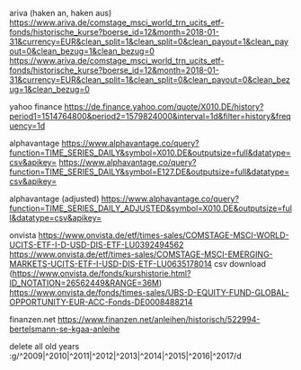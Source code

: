 ariva (haken an, haken aus)
https://www.ariva.de/comstage_msci_world_trn_ucits_etf-fonds/historische_kurse?boerse_id=12&month=2018-01-31&currency=EUR&clean_split=1&clean_split=0&clean_payout=1&clean_payout=0&clean_bezug=1&clean_bezug=0
https://www.ariva.de/comstage_msci_world_trn_ucits_etf-fonds/historische_kurse?boerse_id=12&month=2018-01-31&currency=EUR&clean_split=1&clean_split=0&clean_payout=0&clean_bezug=1&clean_bezug=0

yahoo finance
https://de.finance.yahoo.com/quote/X010.DE/history?period1=1514764800&period2=1579824000&interval=1d&filter=history&frequency=1d

alphavantage
https://www.alphavantage.co/query?function=TIME_SERIES_DAILY&symbol=X010.DE&outputsize=full&datatype=csv&apikey=<apikey>
https://www.alphavantage.co/query?function=TIME_SERIES_DAILY&symbol=E127.DE&outputsize=full&datatype=csv&apikey=<apikey>

alphavantage (adjusted)
https://www.alphavantage.co/query?function=TIME_SERIES_DAILY_ADJUSTED&symbol=X010.DE&outputsize=full&datatype=csv&apikey=<apikey>

onvista
https://www.onvista.de/etf/times-sales/COMSTAGE-MSCI-WORLD-UCITS-ETF-I-D-USD-DIS-ETF-LU0392494562
https://www.onvista.de/etf/times-sales/COMSTAGE-MSCI-EMERGING-MARKETS-UCITS-ETF-I-USD-DIS-ETF-LU0635178014
csv download
(https://www.onvista.de/fonds/kurshistorie.html?ID_NOTATION=26562449&RANGE=36M)
https://www.onvista.de/fonds/times-sales/UBS-D-EQUITY-FUND-GLOBAL-OPPORTUNITY-EUR-ACC-Fonds-DE0008488214

finanzen.net
https://www.finanzen.net/anleihen/historisch/522994-bertelsmann-se-kgaa-anleihe

delete all old years
:g/^2009\|^2010\|^2011\|^2012\|^2013\|^2014\|^2015\|^2016\|^2017/d


